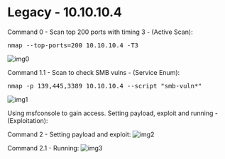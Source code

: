 # Legacy - 10.10.10.4

Command 0 - Scan top 200 ports with timing 3 - (Active Scan):
<pre>nmap --top-ports=200 10.10.10.4 -T3</pre>
![img0](https://user-images.githubusercontent.com/26724539/73882789-7dde0d80-4841-11ea-9f00-c06e7f035a8d.png)

Command 1.1 - Scan to check SMB vulns - (Service Enum):
<pre>nmap -p 139,445,3389 10.10.10.4 --script "smb-vuln*"</pre>
![img1](https://user-images.githubusercontent.com/26724539/73883249-5e93b000-4842-11ea-8f42-2e50f42c1893.png)

Using msfconsole to gain access. Setting payload, exploit and running - (Exploitation):

Command 2 - Setting payload and exploit:
![img2](https://user-images.githubusercontent.com/26724539/73883998-baab0400-4843-11ea-9ffd-9ae096b16019.png)

Command 2.1 - Running:
![img3](https://user-images.githubusercontent.com/26724539/73884000-bbdc3100-4843-11ea-885c-4e4bc7053638.png)

